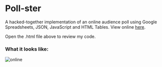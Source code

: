# Poll-ster
A hacked-together implementation of an online audience poll using Google Spreadsheets, JSON, JavaScript and HTML Tables. View online [here](http://iasas.jisedu.or.id/basketball/fans.html). 

Open the .html file above to review my code.

### What it looks like:
![online](https://github.com/pjoneja/Portfolio-Showcase/blob/master/Poll-ster/GirlsPoll.png)

